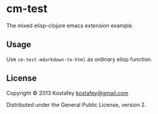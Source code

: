 # cm-test

The mixed elisp-clojure emacs extension example.

## Usage

Use `cm-test-mdarkdown-to-html` as ordinary elisp function.

## License

Copyright © 2013 Kostafey <kostafey@gmail.com>

Distributed under the General Public License, version 2.
